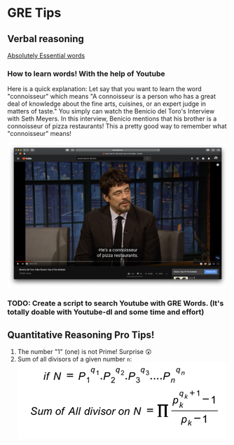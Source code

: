 # GRE Tips


## Verbal reasoning

[Absolutely Essential words](Words.md)

### How to learn words! With the help of Youtube
Here is a quick explanation: Let say that you want to learn the word "connoisseur" which means "A connoisseur is a person who has a great deal of knowledge about the fine arts, cuisines, or an expert judge in matters of taste." You simply can watch the Benicio del Toro's Interview with Seth Meyers. In this interview, Benicio mentions that his brother is a connoisseur of pizza restaurants! This a pretty good way to remember what "connoisseur" means!

![Connoisseur](assets/connoisseur.png)

### TODO: Create a script to search Youtube with GRE Words. (It's totally doable with Youtube-dl and some time and effort)



## Quantitative Reasoning Pro Tips!

1. The number "1" (one) is not Prime! Surprise 😲
1. Sum of all divisors of a given number ``n``:
![Sum of All Divisors](assets/divisors.png)